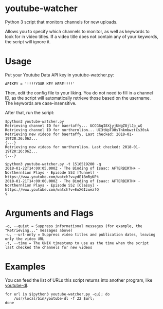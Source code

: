 # youtube-watcher
Python 3 script that monitors channels for new uploads.

Allows you to specify which channels to monitor, as well as keywords to look for in video titles. If a video title does not contain any of your keywords, the script will ignore it.

# Usage
Put your Youtube Data API key in youtube-watcher.py:

    APIKEY = '!!!!YOUR KEY HERE!!!!'
    
Then, edit the config file to your liking. You do not need to fill in a channel ID, as the script will automatically retrieve those based on the username. The keywords are case-insensitive. 

After that, run the script:

    $python3 youtube-watcher.py
    Retrieving channel ID for baertaffy... UCCG6qI8XjyjUNgZ8jlJp_wQ
    Retrieving channel ID for northernlion... UC3tNpTOHsTnkmbwztCs30sA
    Retrieving new videos for baertaffy. Last checked: 2018-01-19T20:26:06Z...
    {...}
    Retrieving new videos for northernlion. Last checked: 2018-01-19T20:26:06Z...
    {...}
    
    $python3 youtube-watcher.py -t 1516519200 -q
    2018-01-22T14:00:05.000Z - The Binding of Isaac: AFTERBIRTH+ - Northernlion Plays - Episode 553 [Tunnel] - https://www.youtube.com/watch?v=ydE18mRyKPk
    2018-01-21T14:00:00.000Z - The Binding of Isaac: AFTERBIRTH+ - Northernlion Plays - Episode 552 [Classy] - https://www.youtube.com/watch?v=EoXGIzuezfQ
    $

# Arguments and Flags
    -q, --quiet = Suppress informational messages (for example, the "Retrieving..." messages above)
    -u, --url-only = Suppress video titles and publication dates, leaving only the video URL
    -t, --time = The UNIX timestamp to use as the time when the script last checked the channels for new videos
    
# Examples
You can feed the list of URLs this script returns into another program, like [youtube-dl](https://github.com/rg3/youtube-dl/).

    for url in $(python3 youtube-watcher.py -qu); do 
        /usr/local/bin/youtube-dl -f 22 $url;
    done
